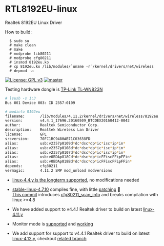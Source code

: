 # RTL8192EU-linux
Realtek 8192EU Linux Driver

How to build:

```
  $ sudo su
  # make clean
  # make
  # modprobe lib80211
  # modprobe cfg80211
  # insmod 8192eu.ko
  # cp 8192eu.ko /lib/modules/`uname -r`/kernel/drivers/net/wireless
  # depmod -a
```

[![License: GPL v3](https://img.shields.io/badge/License-GPL%20v3-blue.svg)](http://www.gnu.org/licenses/gpl-3.0)
[![master](https://img.shields.io/badge/current-v4.4.1_rc1-aa11ff.svg)](https://github.com/masterzorag/RTL8192EU-linux/releases)

Testing hardware dongle is [TP-Link TL-WN823N](http://www.tp-link.com/us/products/details/cat-5520_TL-WN823N.html)
```sh
# lsusb -s 1:3
Bus 001 Device 003: ID 2357:0109
```
```sh
# modinfo 8192eu
filename:       /lib/modules/4.11.2/kernel/drivers/net/wireless/8192eu.ko
version:        v4.4.1_17696.20160509_BTCOEX20160412-0042
author:         Realtek Semiconductor Corp.
description:    Realtek Wireless Lan Driver
license:        GPL
srcversion:     70FC1BC9480AB71C03638FD
alias:          usb:v2357p0109d*dc*dsc*dp*ic*isc*ip*in*
alias:          usb:v2357p0108d*dc*dsc*dp*ic*isc*ip*in*
alias:          usb:v2357p0107d*dc*dsc*dp*ic*isc*ip*in*
alias:          usb:v0BDAp818Cd*dc*dsc*dp*icFFiscFFipFFin*
alias:          usb:v0BDAp818Bd*dc*dsc*dp*icFFiscFFipFFin*
depends:        cfg80211
vermagic:       4.11.2 SMP mod_unload modversions
```
* [linux-4.4.y is the longterm supported](https://git.kernel.org/pub/scm/linux/kernel/git/stable/linux-stable.git/log/?h=linux-4.4.y), no modifications needed
* [stable-linux-4.7.10](http://news.softpedia.com/news/linux-kernel-4-7-10-is-the-last-in-the-series-users-need-to-move-to-linux-4-8-509555.shtml) compiles fine, with little [patching](https://github.com/masterzorag/RTL8192EU-linux/tree/linux-4.7) :syringe:  
[This commit](https://git.kernel.org/pub/scm/linux/kernel/git/torvalds/linux.git/commit/?id=1d76250bd34af86c6498fc51e50cab3bfbbeceaa) introduces [cfg80211_scan_info](http://lxr.free-electrons.com/ident?v=4.8;i=cfg80211_scan_info) and breaks compilation with linux >=4.8  

* We have added support to v4.4.1 Realtek driver to build on latest [linux-4.11.y](https://git.kernel.org/pub/scm/linux/kernel/git/stable/linux-stable.git/log/?h=linux-4.11.y)

* Monitor mode is [supported](https://github.com/masterzorag/RTL8192EU-linux/blob/linux-4.11/Makefile#L65) and [working](https://github.com/CGarces/RTL8192EU-linux/issues/1#issuecomment-300720336)

* We add support for support to v4.4.1 Realtek driver to build on latest [linux-4.12.y](https://git.kernel.org/pub/scm/linux/kernel/git/stable/linux-stable.git/log/?h=linux-4.12.y), checkout [related branch](https://github.com/masterzorag/RTL8192EU-linux/tree/linux-4.12.y) 
